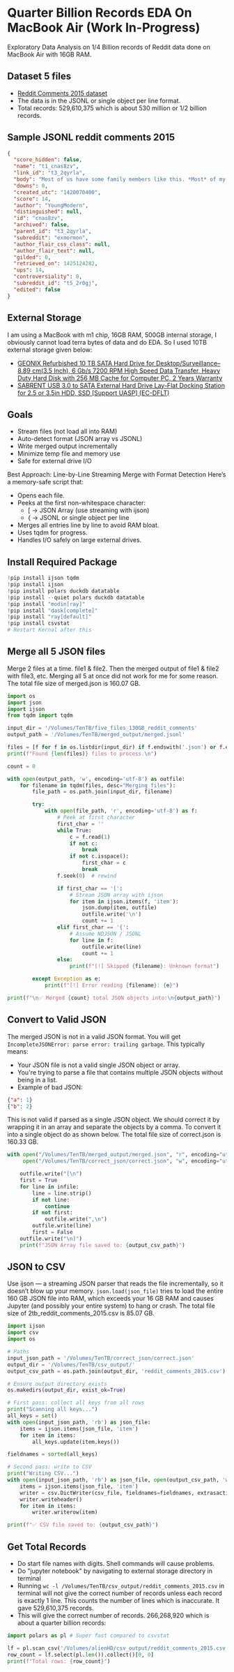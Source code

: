 # Quarter Billion Records EDA On MacBook Air (Work In-Progress)
Exploratory Data Analysis on 1/4 Billion records of Reddit data done on MacBook Air with 16GB RAM.

## Dataset 5 files
* [Reddit Comments 2015 dataset](https://archive.org/download/2015_reddit_comments_corpus/reddit_data/2015/)
* The data is in the JSONL or single object per line format. 
* Total records: 529,610,375 which is about 530 million or 1/2 billion records.


## Sample JSONL reddit comments 2015
```json
{
  "score_hidden": false,
  "name": "t1_cnas8zv",
  "link_id": "t3_2qyrla",
  "body": "Most of us have some family members like this. *Most* of my family is like this.",
  "downs": 0,
  "created_utc": "1420070400",
  "score": 14,
  "author": "YoungModern",
  "distinguished": null,
  "id": "cnas8zv",
  "archived": false,
  "parent_id": "t3_2qyrla",
  "subreddit": "exmormon",
  "author_flair_css_class": null,
  "author_flair_text": null,
  "gilded": 0,
  "retrieved_on": 1425124282,
  "ups": 14,
  "controversiality": 0,
  "subreddit_id": "t5_2r0gj",
  "edited": false
}
```

## External Storage
I am using a MacBook with m1 chip, 16GB RAM, 500GB internal storage, I obviously cannot load terra bytes of data and do EDA. So I used 10TB external storage given below:
* [GEONIX Refurbished 10 TB SATA Hard Drive for Desktop/Surveillance–8.89 cm(3.5 Inch), 6 Gb/s 7200 RPM High Speed Data Transfer, Heavy Duty Hard Disk with 256 MB Cache for Computer PC, 2 Years Warranty](https://www.amazon.in/dp/B0DQ5M168L?ref=ppx_yo2ov_dt_b_fed_asin_title)
* [SABRENT USB 3.0 to SATA External Hard Drive Lay-Flat Docking Station for 2.5 or 3.5in HDD, SSD [Support UASP] (EC-DFLT)](https://www.amazon.in/dp/B00LS5NFQ2?ref=ppx_yo2ov_dt_b_fed_asin_title)

## Goals
* Stream files (not load all into RAM)
* Auto-detect format (JSON array vs JSONL)
* Write merged output incrementally
* Minimize temp file and memory use
* Safe for external drive I/O

Best Approach: Line-by-Line Streaming Merge with Format Detection
Here’s a memory-safe script that:
* Opens each file.
* Peeks at the first non-whitespace character:
    * [ → JSON Array (use streaming with ijson)
    * { → JSONL or single object per line
* Merges all entries line by line to avoid RAM bloat.
* Uses tqdm for progress.
* Handles I/O safely on large external drives.

## Install Required Package
```python
!pip install ijson tqdm
!pip install ijson
!pip install polars duckdb datatable
!pip install --quiet polars duckdb datatable
!pip install "modin[ray]"
!pip install "dask[complete]"
!pip install "ray[default]"
!pip install csvstat
# Restart Kernal after this
```

## Merge all 5 JSON files
Merge 2 files at a time. file1 & file2. Then the merged output of file1 & file2 with file3, etc. Merging all 5 at once did not work for me for some reason. The total file size of merged.json is 160.07 GB.
```python
import os
import json
import ijson
from tqdm import tqdm

input_dir = '/Volumes/TenTB/five_files_130GB_reddit_comments'
output_path = '/Volumes/TenTB/merged_output/merged.jsonl'

files = [f for f in os.listdir(input_dir) if f.endswith('.json') or f.endswith('.jsonl')]
print(f"Found {len(files)} files to process.\n")

count = 0

with open(output_path, 'w', encoding='utf-8') as outfile:
    for filename in tqdm(files, desc="Merging files"):
        file_path = os.path.join(input_dir, filename)

        try:
            with open(file_path, 'r', encoding='utf-8') as f:
                # Peek at first character
                first_char = ''
                while True:
                    c = f.read(1)
                    if not c:
                        break
                    if not c.isspace():
                        first_char = c
                        break
                f.seek(0)  # rewind

                if first_char == '[':
                    # Stream JSON array with ijson
                    for item in ijson.items(f, 'item'):
                        json.dump(item, outfile)
                        outfile.write('\n')
                        count += 1
                elif first_char == '{':
                    # Assume NDJSON / JSONL
                    for line in f:
                        outfile.write(line)
                        count += 1
                else:
                    print(f"[!] Skipped {filename}: Unknown format")

        except Exception as e:
            print(f"[!] Error reading {filename}: {e}")

print(f"\n✅ Merged {count} total JSON objects into:\n{output_path}")
```

## Convert to Valid JSON
The merged JSON is not in a valid JSON format. You will get ```IncompleteJSONError: parse error: trailing garbage```. This typically means:
- Your JSON file is not a valid single JSON object or array.
- You're trying to parse a file that contains multiple JSON objects without being in a list.
- Example of bad JSON:
```json
{"a": 1}
{"b": 2}
```
This is not valid if parsed as a single JSON object. We should correct it by wrapping it in an array and separate the objects by a comma. To convert it into a single object do as shown below. The total file size of correct.json is 160.33 GB.
```python
with open("/Volumes/TenTB/merged_output/merged.json", "r", encoding="utf-8") as infile, \
     open("/Volumes/TenTB/correct_json/correct.json", "w", encoding="utf-8") as outfile:

    outfile.write("[\n")
    first = True
    for line in infile:
        line = line.strip()
        if not line:
            continue
        if not first:
            outfile.write(",\n")
        outfile.write(line)
        first = False
    outfile.write("\n]")
    print(f"JSON Array file saved to: {output_csv_path}")
```

## JSON to CSV

Use ijson — a streaming JSON parser that reads the file incrementally, so it doesn’t blow up your memory. ```json.load(json_file)```  tries to load the entire 160 GB JSON file into RAM, which exceeds your 16 GB RAM and causes Jupyter (and possibly your entire system) to hang or crash. The total file size of 2tb_reddit_comments_2015.csv is 85.07 GB.

```python
import ijson
import csv
import os

# Paths
input_json_path = '/Volumes/TenTB/correct_json/correct.json'
output_dir = '/Volumes/TenTB/csv_output/'
output_csv_path = os.path.join(output_dir, 'reddit_comments_2015.csv')

# Ensure output directory exists
os.makedirs(output_dir, exist_ok=True)

# First pass: collect all keys from all rows
print("Scanning all keys...")
all_keys = set()
with open(input_json_path, 'rb') as json_file:
    items = ijson.items(json_file, 'item')
    for item in items:
        all_keys.update(item.keys())

fieldnames = sorted(all_keys)

# Second pass: write to CSV
print("Writing CSV...")
with open(input_json_path, 'rb') as json_file, open(output_csv_path, 'w', newline='', encoding='utf-8') as csv_file:
    items = ijson.items(json_file, 'item')
    writer = csv.DictWriter(csv_file, fieldnames=fieldnames, extrasaction='ignore')
    writer.writeheader()
    for item in items:
        writer.writerow(item)

print(f"✅ CSV file saved to: {output_csv_path}")
```

## Get Total Records
* Do start file names with digits. Shell commands will cause problems.
* Do "jupyter notebook" by navigating to external storage directory in terminal
* Running ```wc -l /Volumes/TenTB/csv_output/reddit_comments_2015.csv``` in terminal will not give the correct number of records unless each record is exactly 1 line. This counts the number of lines which is inaccurate. It gave 529,610,375 records.
* This will give the correct number of records. 266,268,920 which is about a quarter billion records:

```python
import polars as pl # Super fast compared to csvstat

lf = pl.scan_csv('/Volumes/alienHD/csv_output/reddit_comments_2015.csv', infer_schema_length=1000)
row_count = lf.select(pl.len()).collect()[0, 0]
print(f"Total rows: {row_count}")
```